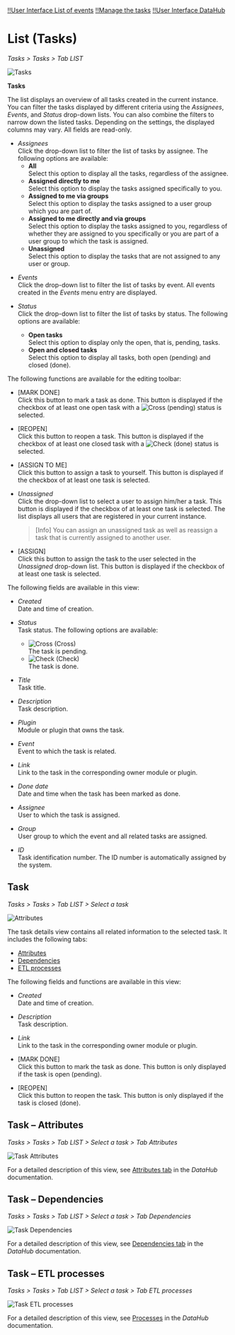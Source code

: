 [!!User Interface List of events](./03a_List.md)
[!!Manage the tasks](../Operation/02_ManageTasks.md)
[!!User Interface DataHub](../../DataHub/UserInterface/00_UserInterface.md)

# List (Tasks)

*Tasks > Tasks > Tab LIST*

![Tasks](../../Assets/Screenshots/Tasks/Tasks/ListTasks.png "[Tasks]")

**Tasks**

The list displays an overview of all tasks created in the current instance. You can filter the tasks displayed by different criteria using the *Assignees*, *Events*, and *Status* drop-down lists. You can also combine the filters to narrow down the listed tasks. Depending on the settings, the displayed columns may vary. All fields are read-only.

- *Assignees*  
    Click the drop-down list to filter the list of tasks by assignee. The following options are available:  
    - **All**  
        Select this option to display all the tasks, regardless of the assignee.
    - **Assigned directly to me**  
        Select this option to display the tasks assigned specifically to you. 
    - **Assigned to me via groups**  
        Select this option to display the tasks assigned to a user group which you are part of.
    - **Assigned to me directly and via groups**  
        Select this option to display the tasks assigned to you, regardless of whether they are assigned to you specifically or you are part of a user group to which the task is assigned.
    - **Unassigned**  
        Select this option to display the tasks that are not assigned to any user or group.

[comment]: <> (Entwicklung: Es sollte Assigned to me directly ODER via groups sein! RS mit Modulexperten) 

- *Events*  
    Click the drop-down list to filter the list of tasks by event. All events created in the *Events* menu entry are displayed.

- *Status*  
    Click the drop-down list to filter the list of tasks by status. The following options are available:  
    - **Open tasks**  
        Select this option to display only the open, that is, pending, tasks.
    - **Open and closed tasks**  
        Select this option to display all tasks, both open (pending) and closed (done).

The following functions are available for the editing toolbar: 

- [MARK DONE]  
    Click this button to mark a task as done. This button is displayed if the checkbox of at least one open task with a ![Cross](../../Assets/Icons/Cross05.png "[Cross] ") (pending) status is selected.

- [REOPEN]  
    Click this button to reopen a task. This button is displayed if the checkbox of at least one closed task with a ![Check](../../Assets/Icons/Check02.png "[Check]") (done) status is selected.

- [ASSIGN TO ME]  
    Click this button to assign a task to yourself. This button is displayed if the checkbox of at least one task is selected.

- *Unassigned*  
    Click the drop-down list to select a user to assign him/her a task. This button is displayed if the checkbox of at least one task is selected. The list displays all users that are registered in your current instance. 

    > [Info] You can assign an unassigned task as well as reassign a task that is currently assigned to another user.

- [ASSIGN]  
    Click this button to assign the task to the user selected in the *Unassigned* drop-down list. This button is displayed if the checkbox of at least one task is selected.


The following fields are available in this view:

- *Created*  
    Date and time of creation.

- *Status*  
    Task status. The following options are available:
    - ![Cross](../../Assets/Icons/Cross05.png "[Cross]") (Cross)   
        The task is pending.  
    - ![Check](../../Assets/Icons/Check02.png "[Check]") (Check)  
        The task is done.

- *Title*  
    Task title.

- *Description*  
    Task description.

- *Plugin*  
    Module or plugin that owns the task.

- *Event*  
    Event to which the task is related.

- *Link*  
    Link to the task in the corresponding owner module or plugin.

- *Done date*  
    Date and time when the task has been marked as done.

- *Assignee*  
    User to which the task is assigned.

- *Group*  
    User group to which the event and all related tasks are assigned.

- *ID*  
    Task identification number. The ID number is automatically assigned by the system.



## Task

*Tasks > Tasks > Tab LIST > Select a task*

![Attributes](../../Assets/Screenshots/Tasks/Tasks/TaskAttributes.png "[Attributes]")

The task details view contains all related information to the selected task. It includes the following tabs:

- [Attributes](#task--attributes)
- [Dependencies](#task--dependencies)
- [ETL processes](#task--etl-processes)

[comment]: <> (Entwicklung: Diese Ansicht hat keinen Namen. Es sollte Task 1234 oder XYZ heißen o.ä. Gibt es schon einen FETA Ticket dazu?)

The following fields and functions are available in this view:

- *Created*  
    Date and time of creation.

- *Description*  
    Task description.

- *Link*  
    Link to the task in the corresponding owner module or plugin.

- [MARK DONE]  
    Click this button to mark the task as done. This button is only displayed if the task is open (pending).

- [REOPEN]  
    Click this button to reopen the task. This button is only displayed if the task is closed (done).


## Task &ndash; Attributes

*Tasks > Tasks > Tab LIST > Select a task > Tab Attributes*

![Task Attributes](../../Assets/Screenshots/Tasks/Tasks/TaskAttributes.png "[Task Attributes]")

For a detailed description of this view, see [Attributes tab](../../DataHub/UserInterface/06_AttributesTab.md) in the *DataHub* documentation.

## Task &ndash; Dependencies

*Tasks > Tasks > Tab LIST > Select a task > Tab Dependencies*

![Task Dependencies](../../Assets/Screenshots/Tasks/Tasks/TaskDependencies.png "[Task Dependencies]")

For a detailed description of this view, see [Dependencies tab](../../DataHub/UserInterface/07_DependenciesTab.md) in the *DataHub* documentation.


## Task &ndash; ETL processes

*Tasks > Tasks > Tab LIST > Select a task > Tab ETL processes*

![Task ETL processes](../../Assets/Screenshots/Tasks/Tasks/TaskETLProcesses.png "[Task ETL processes]")

For a detailed description of this view, see [Processes](../../DataHub/UserInterface/02b_Processes.md) in the *DataHub* documentation.
